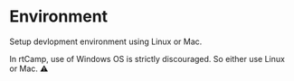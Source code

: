 # Environment

Setup devlopment environment using Linux or Mac.

In rtCamp, use of Windows OS is strictly discouraged. So either use Linux or Mac. ⚠️


